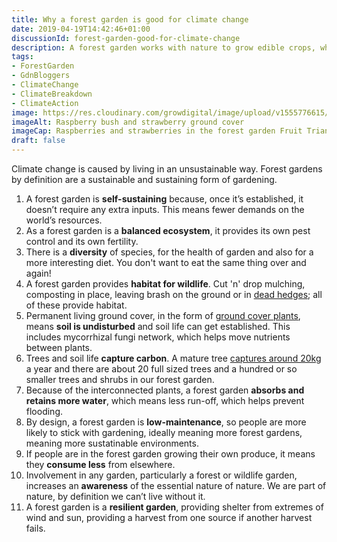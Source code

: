 ```yaml
---
title: Why a forest garden is good for climate change
date: 2019-04-19T14:42:46+01:00
discussionId: forest-garden-good-for-climate-change
description: A forest garden works with nature to grow edible crops, which is why it’s good for climate change. Here are the reasons why.
tags: 
- ForestGarden
- GdnBloggers
- ClimateChange
- ClimateBreakdown
- ClimateAction
image: https://res.cloudinary.com/growdigital/image/upload/v1555776615/fruittriangle-7758A2A3.jpg
imageAlt: Raspberry bush and strawberry ground cover
imageCap: Raspberries and strawberries in the forest garden Fruit Triangle
draft: false
---
```


Climate change is caused by living in an unsustainable way. Forest gardens by definition are a sustainable and sustaining form of gardening.

1. A forest garden is **self-sustaining** because, once it’s established, it doesn’t require any extra inputs. This means fewer demands on the world’s resources.
2. As a forest garden is a **balanced ecosystem**, it provides its own pest control and its own fertility.
3. There is a **diversity** of species, for the health of garden and also for a more interesting diet. You don't want to eat the same thing over and again!
4. A forest garden provides **habitat for wildlife**. Cut 'n' drop mulching, composting in place, leaving brash on the ground or in [dead hedges](/blog/dead-hedging-forest-garden/); all of these provide habitat.
5. Permanent living ground cover, in the form of [ground cover plants](https://pfaf.org/user/cmspage.aspx?pageid=249), means **soil is undisturbed** and soil life can get established. This includes mycorrhizal fungi network, which helps move nutrients between plants.
6. Trees and  soil life **capture carbon**. A mature tree [captures around 20kg](https://projects.ncsu.edu/project/treesofstrength/treefact.htm) a year and there are about 20 full sized trees and a hundred or so smaller trees and shrubs in our forest garden.
7. Because of the interconnected plants, a forest garden **absorbs and retains more water**, which means less run-off, which helps prevent flooding.
8. By design, a forest garden is **low-maintenance**, so people are more likely to stick with gardening, ideally meaning more forest gardens, meaning more sustatinable environments. 
9. If people are in the forest garden growing their own produce, it means they **consume less** from elsewhere.
10. Involvement in any garden, particularly a forest or wildlife garden, increases an **awareness** of the essential nature of nature. We are part of nature, by definition we can’t live without it.
11. A forest garden is a **resilient garden**, providing shelter from extremes of wind and sun, providing a harvest from one source if another harvest fails. 
